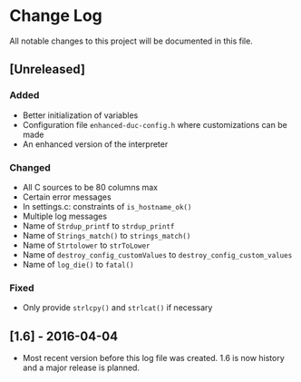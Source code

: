 # Change Log #
All notable changes to this project will be documented in this file.

## [Unreleased] ##
### Added ###
- Better initialization of variables
- Configuration file `enhanced-duc-config.h` where customizations can
  be made
- An enhanced version of the interpreter

### Changed ###
- All C sources to be 80 columns max
- Certain error messages
- In settings.c: constraints of `is_hostname_ok()`
- Multiple log messages
- Name of `Strdup_printf` to `strdup_printf`
- Name of `Strings_match()` to `strings_match()`
- Name of `Strtolower` to `strToLower`
- Name of `destroy_config_customValues` to `destroy_config_custom_values`
- Name of `log_die()` to `fatal()`

### Fixed ###
- Only provide `strlcpy()` and `strlcat()` if necessary

## [1.6] - 2016-04-04 ##
- Most recent version before this log file was created. 1.6 is now
  history and a major release is planned.
